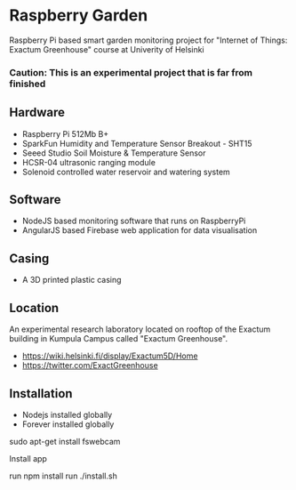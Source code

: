 # Raspberry Garden
Raspberry Pi based smart garden monitoring project for "Internet of Things: Exactum Greenhouse" course at Univerity of Helsinki

### Caution: This is an experimental project that is far from finished

## Hardware
- Raspberry Pi 512Mb B+
- SparkFun Humidity and Temperature Sensor Breakout - SHT15
- Seeed Studio Soil Moisture & Temperature Sensor
- HCSR-04 ultrasonic ranging module
- Solenoid controlled water reservoir and watering system

## Software
- NodeJS based monitoring software that runs on RaspberryPi
- AngularJS based Firebase web application for data visualisation

## Casing
- A 3D printed plastic casing

## Location
An experimental research laboratory located on rooftop of the Exactum building in Kumpula Campus called "Exactum Greenhouse".

- https://wiki.helsinki.fi/display/Exactum5D/Home
- https://twitter.com/ExactGreenhouse

## Installation

- Nodejs installed globally
- Forever installed globally

sudo apt-get install fswebcam

Install app

run npm install
run ./install.sh
